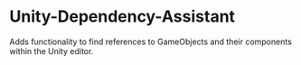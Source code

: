 # Unity-Dependency-Assistant
Adds functionality to find references to GameObjects and their components within the Unity editor.
